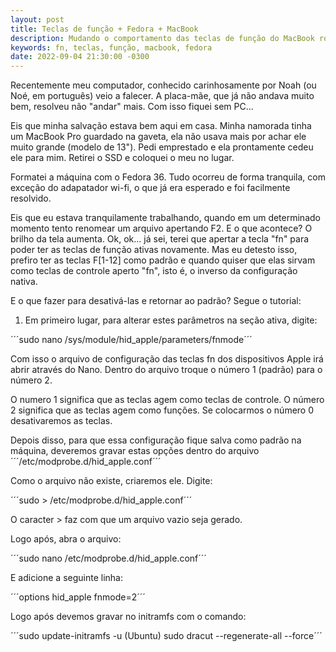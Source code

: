 ```yaml
---
layout: post
title: Teclas de função + Fedora + MacBook
description: Mudando o comportamento das teclas de função do MacBook rodando Fedora 36.
keywords: fn, teclas, função, macbook, fedora
date: 2022-09-04 21:30:00 -0300
---
```


Recentemente meu computador, conhecido carinhosamente por Noah (ou Noé, em português) veio a falecer. A placa-mãe, que já não andava muito bem, resolveu não "andar" mais. Com isso fiquei sem PC...

Eis que minha salvação estava bem aqui em casa. Minha namorada tinha um MacBook Pro guardado na gaveta, ela não usava mais por achar ele muito grande (modelo de 13"). Pedi emprestado e ela prontamente cedeu ele para mim. Retirei o SSD e coloquei o meu no lugar.

Formatei a máquina com o Fedora 36. Tudo ocorreu de forma tranquila, com exceção do adapatador wi-fi, o que já era esperado e foi facilmente resolvido.

Eis que eu estava tranquilamente trabalhando, quando em um determinado momento tento renomear um arquivo apertando F2. E o que acontece? O brilho da tela aumenta. Ok, ok... já sei, terei que apertar a tecla "fn" para poder ter as teclas de função ativas novamente. Mas eu detesto isso, prefiro ter as teclas F[1-12] como padrão e quando quiser que elas sirvam como teclas de controle aperto "fn", isto é, o inverso da configuração nativa.

E o que fazer para desativá-las e retornar ao padrão? Segue o tutorial:

1. Em primeiro lugar, para alterar estes parâmetros na seção ativa, digite:

´´´sudo nano /sys/module/hid_apple/parameters/fnmode´´´

Com isso o arquivo de configuração das teclas fn dos dispositivos Apple irá abrir através do Nano.
Dentro do arquivo troque o número 1 (padrão) para o número 2.

O numero 1 significa que as teclas agem como teclas de controle. O número 2 significa que as teclas agem como funções. Se colocarmos o número 0 desativaremos as teclas.

Depois disso, para que essa configuração fique salva como padrão na máquina, deveremos gravar estas opções dentro do arquivo ´´´/etc/modprobe.d/hid_apple.conf´´´

Como o arquivo não existe, criaremos ele. Digite:

´´´sudo > /etc/modprobe.d/hid_apple.conf´´´

O caracter > faz com que um arquivo vazio seja gerado.

Logo após, abra o arquivo:

´´´sudo nano /etc/modprobe.d/hid_apple.conf´´´

E adicione a seguinte linha:

´´´options hid_apple fnmode=2´´´

Logo após devemos gravar no initramfs com o comando:

´´´sudo update-initramfs -u (Ubuntu)
sudo dracut --regenerate-all --force´´´

